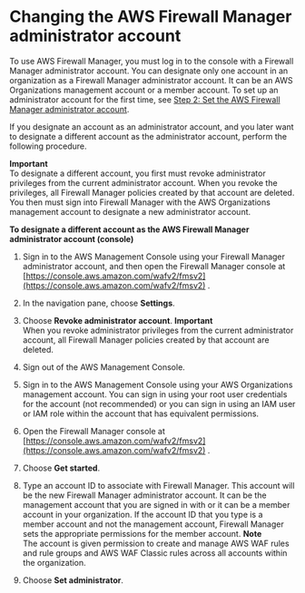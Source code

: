 # Changing the AWS Firewall Manager administrator account<a name="fms-change-administrator"></a>

To use AWS Firewall Manager, you must log in to the console with a Firewall Manager administrator account\. You can designate only one account in an organization as a Firewall Manager administrator account\. It can be an AWS Organizations management account or a member account\. To set up an administrator account for the first time, see [Step 2: Set the AWS Firewall Manager administrator account](enable-integration.md)\. 

If you designate an account as an administrator account, and you later want to designate a different account as the administrator account, perform the following procedure\. 

**Important**  
To designate a different account, you first must revoke administrator privileges from the current administrator account\. When you revoke the privileges, all Firewall Manager policies created by that account are deleted\. You then must sign into Firewall Manager with the AWS Organizations management account to designate a new administrator account\. <a name="fms-change-administrator-procedure"></a>

**To designate a different account as the AWS Firewall Manager administrator account \(console\)**

1. Sign in to the AWS Management Console using your Firewall Manager administrator account, and then open the Firewall Manager console at [https://console.aws.amazon.com/wafv2/fmsv2](https://console.aws.amazon.com/wafv2/fmsv2) \. 

1. In the navigation pane, choose **Settings**\.

1. Choose **Revoke administrator account**\.
**Important**  
When you revoke administrator privileges from the current administrator account, all Firewall Manager policies created by that account are deleted\.

1. Sign out of the AWS Management Console\.

1. Sign in to the AWS Management Console using your AWS Organizations management account\. You can sign in using your root user credentials for the account \(not recommended\) or you can sign in using an IAM user or IAM role within the account that has equivalent permissions\.

1. Open the Firewall Manager console at [https://console.aws.amazon.com/wafv2/fmsv2](https://console.aws.amazon.com/wafv2/fmsv2) \. 

1. Choose **Get started**\.

1. Type an account ID to associate with Firewall Manager\. This account will be the new Firewall Manager administrator account\. It can be the management account that you are signed in with or it can be a member account in your organization\. If the account ID that you type is a member account and not the management account, Firewall Manager sets the appropriate permissions for the member account\. 
**Note**  
The account is given permission to create and manage AWS WAF rules and rule groups and AWS WAF Classic rules across all accounts within the organization\.

1. Choose **Set administrator**\.
